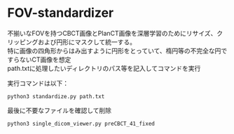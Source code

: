 # FOV-standardizer

不揃いなFOVを持つCBCT画像とPlanCT画像を深層学習のためにリサイズ、クリッピングおよび円形にマスクして統一する。  
特に画像の四角形からはみ出すように円形をとっていて、楕円等の不完全な円ですらないCT画像を想定  
path.txtに処理したいディレクトリのパス等を記入してコマンドを実行  

実行コマンドは以下： 
```
python3 standardize.py path.txt
```
最後に不要なファイルを確認して削除  
```
python3 single_dicom_viewer.py preCBCT_41_fixed
```
